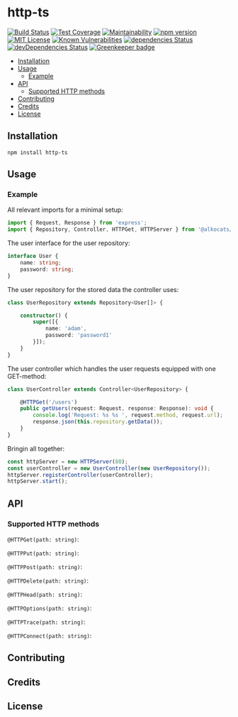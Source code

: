 # http-ts

[![Build Status](https://travis-ci.org/Rothen/http-ts.svg?branch=master)](https://travis-ci.org/Rothen/http-ts)
[![Test Coverage](https://api.codeclimate.com/v1/badges/fb418ee88ca7df4c0a63/test_coverage)](https://codeclimate.com/github/Rothen/http-ts/test_coverage)
[![Maintainability](https://api.codeclimate.com/v1/badges/fb418ee88ca7df4c0a63/maintainability)](https://codeclimate.com/github/Rothen/http-ts/maintainability)
[![npm version](https://badge.fury.io/js/%40alkocats%2Fhttp-ts.svg)](https://badge.fury.io/js/%40alkocats%2Fhttp-ts)
[![MIT License](https://img.shields.io/github/license/Rothen/http-ts.svg)](https://github.com/Rothen/http-ts/blob/master/LICENSE)
[![Known Vulnerabilities](https://snyk.io/test/github/Rothen/http-ts/badge.svg)](https://snyk.io/test/github/Rothen/http-ts)
[![dependencies Status](https://david-dm.org/Rothen/http-ts/status.svg)](https://david-dm.org/Rothen/http-ts)
[![devDependencies Status](https://david-dm.org/Rothen/http-ts/dev-status.svg)](https://david-dm.org/Rothen/http-ts?type=dev) [![Greenkeeper badge](https://badges.greenkeeper.io/Rothen/http-ts.svg)](https://greenkeeper.io/)

- [Installation](#installation)
- [Usage](#usage)
  - [Example](#example)
- [API](#api)
  - [Supported HTTP methods](#supported-http-methods)
- [Contributing](#contributing)
- [Credits](#credits)
- [License](#license)

## Installation

``` shell
npm install http-ts
```

## Usage

### Example

All relevant imports for a minimal setup:

``` typescript
import { Request, Response } from 'express';
import { Repository, Controller, HTTPGet, HTTPServer } from '@alkocats/http-ts';
```

The user interface for the user repository:

``` typescript
interface User {
    name: string;
    password: string;
}
```

The user repository for the stored data the controller uses:

``` typescript
class UserRepository extends Repository<User[]> {

    constructor() {
        super([{
            name: 'adam',
            password: 'password1'
        }]);
    }
}
```

The user controller which handles the user requests equipped with one GET-method:

``` typescript
class UserController extends Controller<UserRepository> {

    @HTTPGet('/users')
    public getUsers(request: Request, response: Response): void {
        console.log('Request: %s %s ', request.method, request.url);
        response.json(this.repository.getData());
    }
}
```

Bringin all together:

``` typescript
const httpServer = new HTTPServer(80);
const userController = new UserController(new UserRepository());
httpServer.registerController(userController);
httpServer.start();
```

## API

### Supported HTTP methods

`@HTTPGet(path: string)`:

`@HTTPPut(path: string)`:

`@HTTPPost(path: string)`:

`@HTTPDelete(path: string)`:

`@HTTPHead(path: string)`:

`@HTTPOptions(path: string)`:

`@HTTPTrace(path: string)`:

`@HTTPConnect(path: string)`:

## Contributing

## Credits

## License
